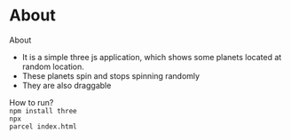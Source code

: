 # About
About
 - It is a simple three js application, which shows some planets located at random location.
 - These planets spin and stops spinning randomly 
 - They are also draggable
 
How to run?</br>
<code>npm install three</code> <br/>
<code>npx parcel index.html</code>
